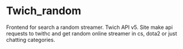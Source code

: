 # Twich_random
Frontend for search a random streamer. Twich API v5. 
 Site make api requests to twithc and get random online streamer in cs, dota2 or just chatting categories. 
